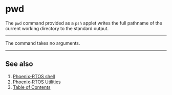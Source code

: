 # pwd


The `pwd` command provided as a `psh` applet writes
the full pathname of the current working directory
to the standard output.

---

The command takes no arguments.

---

## See also

1. [Phoenix-RTOS shell](psh.md)
2. [Phoenix-RTOS Utilities](README.md)
3. [Table of Contents](../README.md)
